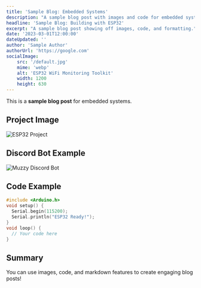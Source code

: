 ```yaml
---
title: 'Sample Blog: Embedded Systems'
description: "A sample blog post with images and code for embedded systems."
headline: 'Sample Blog: Building with ESP32'
excerpt: "A sample blog post showing off images, code, and formatting."
date: '2023-03-01T12:00:00'
dateUpdated: ''
author: 'Sample Author'
authorUrl: 'https://google.com'
socialImage:
    src: '/default.jpg'
    mime: 'webp'
    alt: 'ESP32 WiFi Monitoring Toolkit'
    width: 1200
    height: 630
---
```


This is a **sample blog post** for embedded systems.

## Project Image

![ESP32 Project](/default.jpg)

## Discord Bot Example

![Muzzy Discord Bot](https://i.imgur.com/iUmChbB.png)

## Code Example

```cpp
#include <Arduino.h>
void setup() {
  Serial.begin(115200);
  Serial.println("ESP32 Ready!");
}
void loop() {
  // Your code here
}
```

## Summary

You can use images, code, and markdown features to create engaging blog posts!